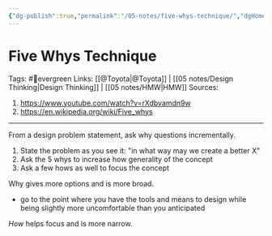 ```yaml
---
{"dg-publish":true,"permalink":"/05-notes/five-whys-technique/","dgHomeLink":true,"dgPassFrontmatter":false}
---
```



# Five Whys Technique
Tags: #🌲evergreen 
Links: [[@Toyota|@Toyota]] | [[05 notes/Design Thinking|Design Thinking]] | [[05 notes/HMW|HMW]]
Sources: 
1. https://www.youtube.com/watch?v=rXdbvamdn9w
2. https://en.wikipedia.org/wiki/Five_whys
---
From a design problem statement, ask why questions incrementally.

1. State the problem as you see it: "in what way may we create a better X"
2. Ask the 5 whys to increase how generality of the concept
3. Ask a few hows as well to focus the concept 

Why gives more options and is more broad.
- go to the point where you have the tools and means to design while being slightly more uncomfortable than you anticipated

*How* helps focus and is more narrow.